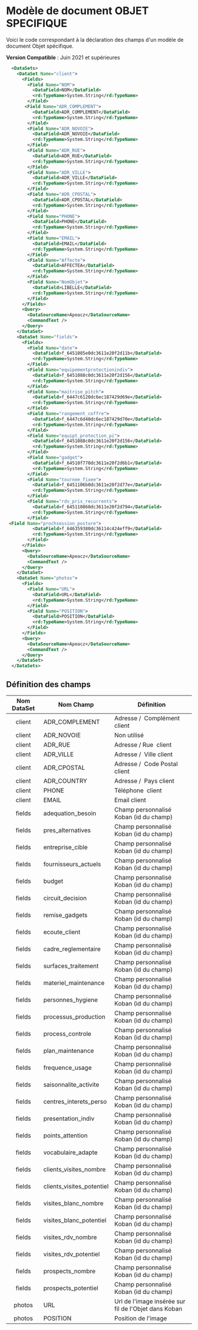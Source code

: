 # Modèle de document OBJET SPECIFIQUE

Voici le code correspondant  à la déclaration des champs d'un modèle de document Objet spécifique.

**Version Compatible** : Juin 2021 et supérieures

```xml
  <DataSets>
    <DataSet Name="client">
      <Fields>
        <Field Name="NOM">
          <DataField>NOM</DataField>
          <rd:TypeName>System.String</rd:TypeName>
        </Field>
       <Field Name="ADR_COMPLEMENT">
          <DataField>ADR_COMPLEMENT</DataField>
          <rd:TypeName>System.String</rd:TypeName>
        </Field>
        <Field Name="ADR_NOVOIE">
          <DataField>ADR_NOVOIE</DataField>
          <rd:TypeName>System.String</rd:TypeName>
        </Field>
        <Field Name="ADR_RUE">
          <DataField>ADR_RUE</DataField>
          <rd:TypeName>System.String</rd:TypeName>
        </Field>
        <Field Name="ADR_VILLE">
          <DataField>ADR_VILLE</DataField>
          <rd:TypeName>System.String</rd:TypeName>
        </Field>
        <Field Name="ADR_CPOSTAL">
          <DataField>ADR_CPOSTAL</DataField>
          <rd:TypeName>System.String</rd:TypeName>
        </Field>
        <Field Name="PHONE">
          <DataField>PHONE</DataField>
          <rd:TypeName>System.String</rd:TypeName>
        </Field>
        <Field Name="EMAIL">
          <DataField>EMAIL</DataField>
          <rd:TypeName>System.String</rd:TypeName>
        </Field>
        <Field Name="Affecte">
          <DataField>AFFECTEA</DataField>
          <rd:TypeName>System.String</rd:TypeName>
        </Field>
        <Field Name="NomObjet">
          <DataField>LIBELLE</DataField>
          <rd:TypeName>System.String</rd:TypeName>
        </Field>
      </Fields>
      <Query>
        <DataSourceName>Apeacz</DataSourceName>
        <CommandText />
      </Query>
    </DataSet>
    <DataSet Name="fields">
      <Fields>
        <Field Name="date">
          <DataField>f_6451085e0dc3611e20f2d11b</DataField>
          <rd:TypeName>System.String</rd:TypeName>
        </Field>
        <Field Name="equipementprotectionindiv">
          <DataField>f_6451088c0dc3611e20f2d156</DataField>
          <rd:TypeName>System.String</rd:TypeName>
        </Field>
        <Field Name="maitrise_pitch">
          <DataField>f_6447c6120dc6ec187429d69e</DataField>
          <rd:TypeName>System.String</rd:TypeName>
        </Field>
        <Field Name="rangement_coffre">
          <DataField>f_6447c6d40dc6ec187429d70e</DataField>
          <rd:TypeName>System.String</rd:TypeName>
        </Field>
        <Field Name="equipt_protection_pi">
          <DataField>f_6451088c0dc3611e20f2d156</DataField>
          <rd:TypeName>System.String</rd:TypeName>
        </Field>
        <Field Name="gadget">
          <DataField>f_64510f770dc3611e20f2d6b1</DataField>
          <rd:TypeName>System.String</rd:TypeName>
        </Field>
        <Field Name="tournee_fixee">
          <DataField>f_6451106b0dc3611e20f2d77e</DataField>
          <rd:TypeName>System.String</rd:TypeName>
        </Field>
        <Field Name="rdv_pris_recurrents">
          <DataField>f_645110860dc3611e20f2d794</DataField>
          <rd:TypeName>System.String</rd:TypeName>
        </Field>
 <Field Name="prochsession_posture">
          <DataField>f_646359380dc36114c424eff9</DataField>
          <rd:TypeName>System.String</rd:TypeName>
        </Field>
      </Fields>
      <Query>
        <DataSourceName>Apeacz</DataSourceName>
        <CommandText />
      </Query>
    </DataSet>
    <DataSet Name="photos">
      <Fields>
        <Field Name="URL">
          <DataField>URL</DataField>
          <rd:TypeName>System.String</rd:TypeName>
        </Field>
        <Field Name="POSITION">
          <DataField>POSITION</DataField>
          <rd:TypeName>System.String</rd:TypeName>
        </Field>
      </Fields>
      <Query>
        <DataSourceName>Apeacz</DataSourceName>
        <CommandText />
      </Query>
    </DataSet>
  </DataSets>
```

## Définition des champs




| Nom DataSet | Nom Champ                 | Définition                                           |
|:-----------:| ------------------------- | ---------------------------------------------------- |
| client      | ADR_COMPLEMENT            | Adresse /  Complément client                         |
| client      | ADR_NOVOIE                | Non utilisé                                          |
| client      | ADR_RUE                   | Adresse / Rue  client                                |
| client      | ADR_VILLE                 | Adresse /  Ville client                              |
| client      | ADR_CPOSTAL               | Adresse /  Code Postal client                        |
| client      | ADR_COUNTRY               | Adresse /  Pays client                               |
| client      | PHONE                     | Téléphone  client                                    |
| client      | EMAIL                     | Email client                                         |
| fields      | adequation_besoin         | Champ personnalisé Koban (id du champ)               |
| fields      | pres_alternatives         | Champ personnalisé Koban (id du champ)               |
| fields      | entreprise_cible          | Champ personnalisé Koban (id du champ)               |
| fields      | fournisseurs_actuels      | Champ personnalisé Koban (id du champ)               |
| fields      | budget                    | Champ personnalisé Koban (id du champ)               |
| fields      | circuit_decision          | Champ personnalisé Koban (id du champ)               |
| fields      | remise_gadgets            | Champ personnalisé Koban (id du champ)               |
| fields      | ecoute_client             | Champ personnalisé Koban (id du champ)               |
| fields      | cadre_reglementaire       | Champ personnalisé Koban (id du champ)               |
| fields      | surfaces_traitement       | Champ personnalisé Koban (id du champ)               |
| fields      | materiel_maintenance      | Champ personnalisé Koban (id du champ)               |
| fields      | personnes_hygiene         | Champ personnalisé Koban (id du champ)               |
| fields      | processus_production      | Champ personnalisé Koban (id du champ)               |
| fields      | process_controle          | Champ personnalisé Koban (id du champ)               |
| fields      | plan_maintenance          | Champ personnalisé Koban (id du champ)               |
| fields      | frequence_usage           | Champ personnalisé Koban (id du champ)               |
| fields      | saisonnalite_activite     | Champ personnalisé Koban (id du champ)               |
| fields      | centres_interets_perso    | Champ personnalisé Koban (id du champ)               |
| fields      | presentation_indiv        | Champ personnalisé Koban (id du champ)               |
| fields      | points_attention          | Champ personnalisé Koban (id du champ)               |
| fields      | vocabulaire_adapte        | Champ personnalisé Koban (id du champ)               |
| fields      | clients_visites_nombre    | Champ personnalisé Koban (id du champ)               |
| fields      | clients_visites_potentiel | Champ personnalisé Koban (id du champ)               |
| fields      | visites_blanc_nombre      | Champ personnalisé Koban (id du champ)               |
| fields      | visites_blanc_potentiel   | Champ personnalisé Koban (id du champ)               |
| fields      | visites_rdv_nombre        | Champ personnalisé Koban (id du champ)               |
| fields      | visites_rdv_potentiel     | Champ personnalisé Koban (id du champ)               |
| fields      | prospects_nombre          | Champ personnalisé Koban (id du champ)               |
| fields      | prospects_potentiel       | Champ personnalisé Koban (id du champ)               |
| photos      | URL                       | Url de l'image insérée sur fil de l'Objet dans Koban |
| photos      | POSITION                  | Position de l'image                                  |
